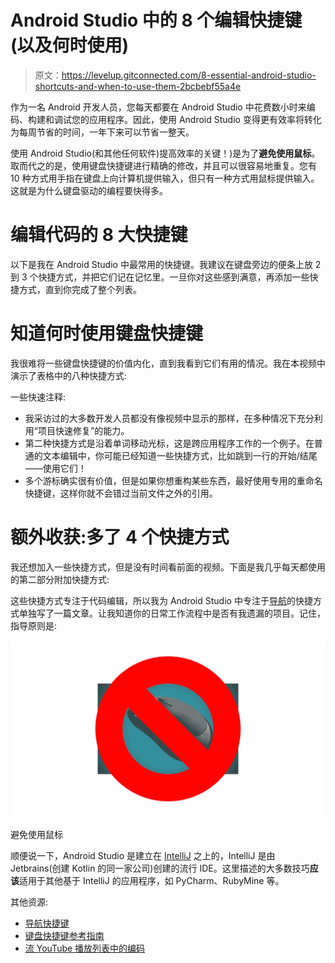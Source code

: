 # Android Studio 中的 8 个编辑快捷键(以及何时使用)

> 原文：<https://levelup.gitconnected.com/8-essential-android-studio-shortcuts-and-when-to-use-them-2bcbebf55a4e>

作为一名 Android 开发人员，您每天都要在 Android Studio 中花费数小时来编码、构建和调试您的应用程序。因此，使用 Android Studio 变得更有效率将转化为每周节省的时间，一年下来可以节省一整天。

使用 Android Studio(和其他任何软件)提高效率的关键！)是为了**避免使用鼠标**。取而代之的是，使用键盘快捷键进行精确的修改，并且可以很容易地重复。您有 10 种方式用手指在键盘上向计算机提供输入，但只有一种方式用鼠标提供输入。这就是为什么键盘驱动的编程要快得多。

# 编辑代码的 8 大快捷键

以下是我在 Android Studio 中最常用的快捷键。我建议在键盘旁边的便条上放 2 到 3 个快捷方式，并把它们记在记忆里。一旦你对这些感到满意，再添加一些快捷方式，直到你完成了整个列表。

# 知道何时使用键盘快捷键

我很难将一些键盘快捷键的价值内化，直到我看到它们有用的情况。我在本视频中演示了表格中的八种快捷方式:

一些快速注释:

*   我采访过的大多数开发人员都没有像视频中显示的那样，在多种情况下充分利用“项目快速修复”的能力。
*   第二种快捷方式是沿着单词移动光标，这是跨应用程序工作的一个例子。在普通的文本编辑中，你可能已经知道一些快捷方式，比如跳到一行的开始/结尾——使用它们！
*   多个游标确实很有价值，但是如果你想重构某些东西，最好使用专用的重命名快捷键，这样你就不会错过当前文件之外的引用。

# 额外收获:多了 4 个快捷方式

我还想加入一些快捷方式，但是没有时间看前面的视频。下面是我几乎每天都使用的第二部分附加快捷方式:

这些快捷方式专注于代码编辑，所以我为 Android Studio 中专注于[导航](https://medium.com/@rpandey1234/8-navigation-shortcuts-in-android-studio-3252201d81c)的快捷方式单独写了一篇文章。让我知道你的日常工作流程中是否有我遗漏的项目。记住，指导原则是:

![](img/de391f8feaf80f0224370fe626ca89e5.png)

避免使用鼠标

顺便说一下，Android Studio 是建立在 [IntelliJ](https://www.jetbrains.com/idea/) 之上的，IntelliJ 是由 Jetbrains(创建 Kotlin 的同一家公司)创建的流行 IDE。这里描述的大多数技巧**应该**适用于其他基于 IntelliJ 的应用程序，如 PyCharm、RubyMine 等。

其他资源:

*   [导航快捷键](https://medium.com/@rpandey1234/8-navigation-shortcuts-in-android-studio-3252201d81c)
*   [键盘快捷键参考指南](https://developer.android.com/studio/intro/keyboard-shortcuts)
*   [流 YouTube 播放列表中的编码](https://www.youtube.com/watch?v=DLa-QWb8d-0&list=PLrnPJCHvNZuCmNI3IQLu1tw8T-ZDqMEQ3&index=1)